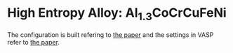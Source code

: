 # High Entropy Alloy: Al$_{1.3}$CoCrCuFeNi
The configuration is built refering to [the paper](https://www.nature.com/articles/ncomms6964) and the settings in VASP refer to [the paper](https://www.mdpi.com/1099-4300/15/10/4504).